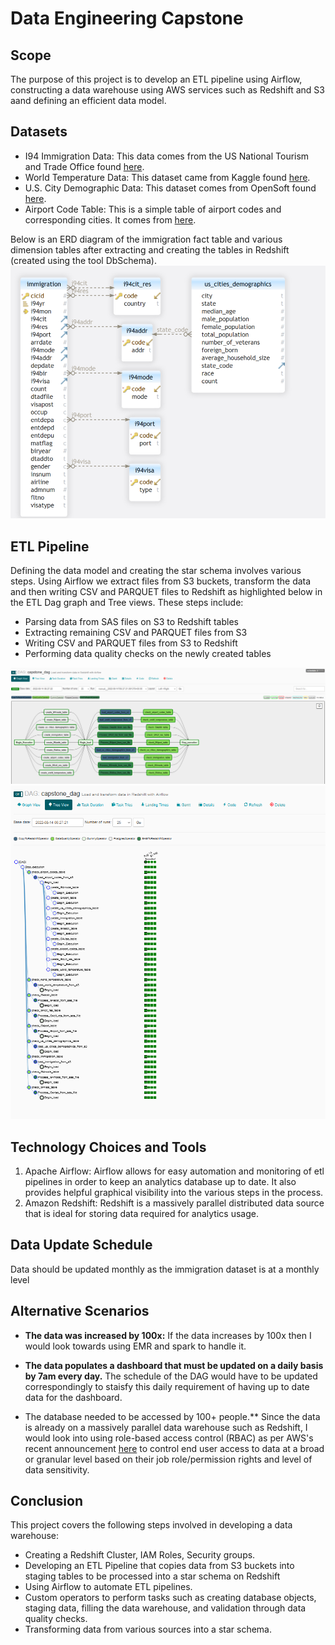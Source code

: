 # Data Engineering Capstone

## Scope
The purpose of this project is to develop an ETL pipeline using Airflow, constructing a data warehouse using AWS services such as Redshift and S3 aand defining an efficient data model.

## Datasets
- I94 Immigration Data: This data comes from the US National Tourism and Trade Office found [here](https://travel.trade.gov/research/reports/i94/historical/2016.html).
- World Temperature Data: This dataset came from Kaggle found [here](https://www.kaggle.com/berkeleyearth/climate-change-earth-surface-temperature-data).
- U.S. City Demographic Data: This dataset comes from OpenSoft found [here](https://public.opendatasoft.com/explore/dataset/us-cities-demographics/export/).
- Airport Code Table: This is a simple table of airport codes and corresponding cities. It comes from [here](https://datahub.io/core/airport-codes#data).

Below is an ERD diagram of the immigration fact table and various dimension tables after extracting and creating the tables in Redshift (created using the tool DbSchema).
<img src="Schema.PNG"/>

## ETL Pipeline
Defining the data model and creating the star schema involves various steps. Using Airflow we extract files from S3 buckets, transform the data and then writing CSV and PARQUET files to Redshift as highlighted below in the ETL Dag graph and Tree views. These steps include:
- Parsing data from SAS files on S3 to Redshift tables
- Extracting remaining CSV and PARQUET files from S3
- Writing CSV and PARQUET files from S3 to Redshift
- Performing data quality checks on the newly created tables
<img src="DAG_Graphview.png"/>
<img src="DAG_Treeview.PNG"/>

## Technology Choices and Tools
1. Apache Airflow: Airflow allows for easy automation and monitoring of etl pipelines in order to keep an analytics database up to date. It also provides helpful graphical visibility into the various steps in the process.
2. Amazon Redshift: Redshift is a massively parallel distributed data source that is ideal for storing data required for analytics usage.

## Data Update Schedule
Data should be updated monthly as the immigration dataset is at a monthly level

## Alternative Scenarios
* **The data was increased by 100x:** If the data increases by 100x then I would look towards using EMR and spark to handle it.
* **The data populates a dashboard that must be updated on a daily basis by 7am every day.** The schedule of the DAG would have to be updated correspondingly to staisfy this daily requirement of having up to date data for the dashboard.

* The database needed to be accessed by 100+ people.** Since the data is already on a massively parallel data warehouse such as Redshift, I would look into using role-based access control (RBAC) as per AWS's recent announcement [here](https://aws.amazon.com/about-aws/whats-new/2022/04/amazon-redshift-role-based-access-control/) to control end user access to data at a broad or granular level based on their job role/permission rights and level of data sensitivity.

## Conclusion
This project covers the following steps involved in developing a data warehouse:
* Creating a Redshift Cluster, IAM Roles, Security groups.
* Developing an ETL Pipeline that copies data from S3 buckets into staging tables to be processed into a star schema on Redshift
* Using Airflow to automate ETL pipelines.
* Custom operators to perform tasks such as creating database objects, staging data, filling the data warehouse, and validation through data quality checks.
* Transforming data from various sources into a star schema.
